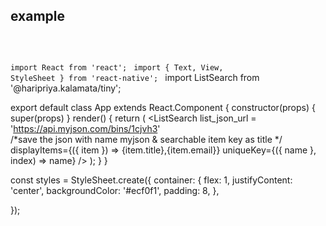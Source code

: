 example
-------



<p align="center">
     <code> 
   
   import React from 'react';</code>
   <code>
import { Text, View, StyleSheet } from 'react-native'; </code>
import ListSearch from '@haripriya.kalamata/tiny';

export default class App extends React.Component {
   constructor(props) {
    super(props)
  }
render() {
    return (
      <View style={styles.container}>
          <ListSearch 
             list_json_url = 'https://api.myjson.com/bins/1cjvh3'                  
                              /*save the json with name myjson & 
                              searchable item key as title */
             displayItems={({ item }) => <Text>{item.title},{item.email}</Text>}
             uniqueKey={({ name }, index) => name} 
          />
      </View>
    );
  }
}

const styles = StyleSheet.create({
  container: {
    flex: 1,
    justifyContent: 'center',
    backgroundColor: '#ecf0f1',
    padding: 8,
  },

});
   
   
  
   
   </code>
</p>
